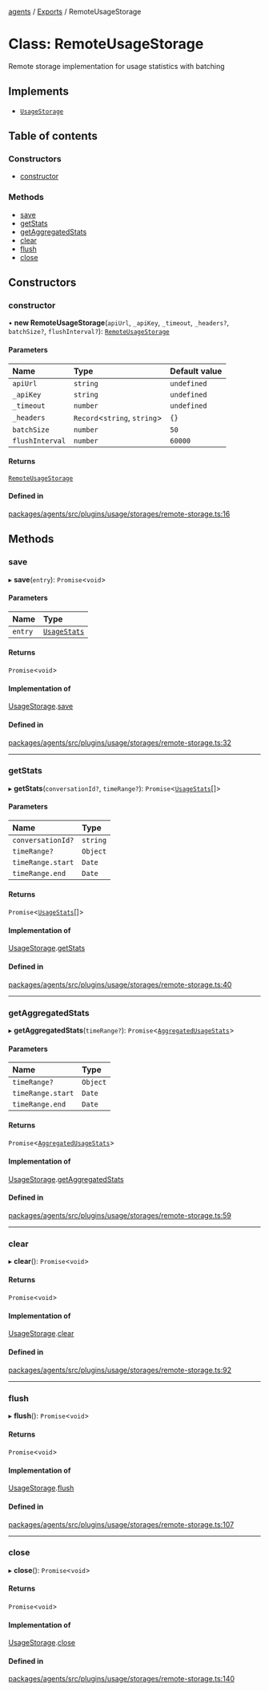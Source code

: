 <!-- 
 ⚠️  AUTO-GENERATED FILE - DO NOT EDIT MANUALLY
 This file is automatically generated by scripts/docs-generator.js
 To make changes, edit the source TypeScript files or update the generator script
-->

[agents](../../) / [Exports](../modules) / RemoteUsageStorage

# Class: RemoteUsageStorage

Remote storage implementation for usage statistics with batching

## Implements

- [`UsageStorage`](../interfaces/UsageStorage)

## Table of contents

### Constructors

- [constructor](RemoteUsageStorage#constructor)

### Methods

- [save](RemoteUsageStorage#save)
- [getStats](RemoteUsageStorage#getstats)
- [getAggregatedStats](RemoteUsageStorage#getaggregatedstats)
- [clear](RemoteUsageStorage#clear)
- [flush](RemoteUsageStorage#flush)
- [close](RemoteUsageStorage#close)

## Constructors

### constructor

• **new RemoteUsageStorage**(`apiUrl`, `_apiKey`, `_timeout`, `_headers?`, `batchSize?`, `flushInterval?`): [`RemoteUsageStorage`](RemoteUsageStorage)

#### Parameters

| Name | Type | Default value |
| :------ | :------ | :------ |
| `apiUrl` | `string` | `undefined` |
| `_apiKey` | `string` | `undefined` |
| `_timeout` | `number` | `undefined` |
| `_headers` | `Record`\<`string`, `string`\> | `{}` |
| `batchSize` | `number` | `50` |
| `flushInterval` | `number` | `60000` |

#### Returns

[`RemoteUsageStorage`](RemoteUsageStorage)

#### Defined in

[packages/agents/src/plugins/usage/storages/remote-storage.ts:16](https://github.com/woojubb/robota/blob/69cbf57340262bed3ca42ae6af241896c191a29c/packages/agents/src/plugins/usage/storages/remote-storage.ts#L16)

## Methods

### save

▸ **save**(`entry`): `Promise`\<`void`\>

#### Parameters

| Name | Type |
| :------ | :------ |
| `entry` | [`UsageStats`](../interfaces/UsageStats) |

#### Returns

`Promise`\<`void`\>

#### Implementation of

[UsageStorage](../interfaces/UsageStorage).[save](../interfaces/UsageStorage#save)

#### Defined in

[packages/agents/src/plugins/usage/storages/remote-storage.ts:32](https://github.com/woojubb/robota/blob/69cbf57340262bed3ca42ae6af241896c191a29c/packages/agents/src/plugins/usage/storages/remote-storage.ts#L32)

___

### getStats

▸ **getStats**(`conversationId?`, `timeRange?`): `Promise`\<[`UsageStats`](../interfaces/UsageStats)[]\>

#### Parameters

| Name | Type |
| :------ | :------ |
| `conversationId?` | `string` |
| `timeRange?` | `Object` |
| `timeRange.start` | `Date` |
| `timeRange.end` | `Date` |

#### Returns

`Promise`\<[`UsageStats`](../interfaces/UsageStats)[]\>

#### Implementation of

[UsageStorage](../interfaces/UsageStorage).[getStats](../interfaces/UsageStorage#getstats)

#### Defined in

[packages/agents/src/plugins/usage/storages/remote-storage.ts:40](https://github.com/woojubb/robota/blob/69cbf57340262bed3ca42ae6af241896c191a29c/packages/agents/src/plugins/usage/storages/remote-storage.ts#L40)

___

### getAggregatedStats

▸ **getAggregatedStats**(`timeRange?`): `Promise`\<[`AggregatedUsageStats`](../interfaces/AggregatedUsageStats)\>

#### Parameters

| Name | Type |
| :------ | :------ |
| `timeRange?` | `Object` |
| `timeRange.start` | `Date` |
| `timeRange.end` | `Date` |

#### Returns

`Promise`\<[`AggregatedUsageStats`](../interfaces/AggregatedUsageStats)\>

#### Implementation of

[UsageStorage](../interfaces/UsageStorage).[getAggregatedStats](../interfaces/UsageStorage#getaggregatedstats)

#### Defined in

[packages/agents/src/plugins/usage/storages/remote-storage.ts:59](https://github.com/woojubb/robota/blob/69cbf57340262bed3ca42ae6af241896c191a29c/packages/agents/src/plugins/usage/storages/remote-storage.ts#L59)

___

### clear

▸ **clear**(): `Promise`\<`void`\>

#### Returns

`Promise`\<`void`\>

#### Implementation of

[UsageStorage](../interfaces/UsageStorage).[clear](../interfaces/UsageStorage#clear)

#### Defined in

[packages/agents/src/plugins/usage/storages/remote-storage.ts:92](https://github.com/woojubb/robota/blob/69cbf57340262bed3ca42ae6af241896c191a29c/packages/agents/src/plugins/usage/storages/remote-storage.ts#L92)

___

### flush

▸ **flush**(): `Promise`\<`void`\>

#### Returns

`Promise`\<`void`\>

#### Implementation of

[UsageStorage](../interfaces/UsageStorage).[flush](../interfaces/UsageStorage#flush)

#### Defined in

[packages/agents/src/plugins/usage/storages/remote-storage.ts:107](https://github.com/woojubb/robota/blob/69cbf57340262bed3ca42ae6af241896c191a29c/packages/agents/src/plugins/usage/storages/remote-storage.ts#L107)

___

### close

▸ **close**(): `Promise`\<`void`\>

#### Returns

`Promise`\<`void`\>

#### Implementation of

[UsageStorage](../interfaces/UsageStorage).[close](../interfaces/UsageStorage#close)

#### Defined in

[packages/agents/src/plugins/usage/storages/remote-storage.ts:140](https://github.com/woojubb/robota/blob/69cbf57340262bed3ca42ae6af241896c191a29c/packages/agents/src/plugins/usage/storages/remote-storage.ts#L140)
